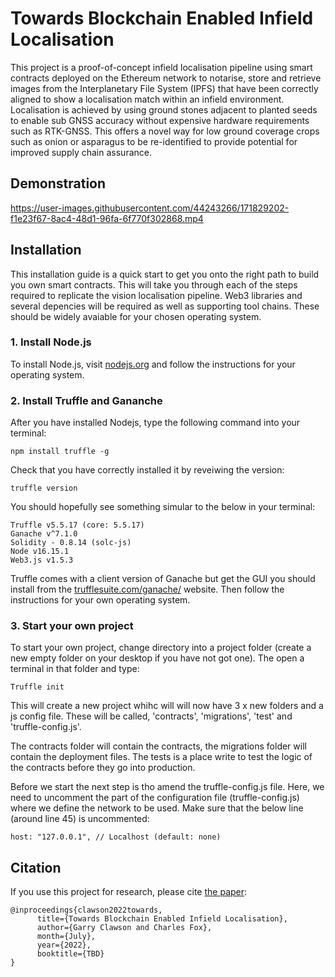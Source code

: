 # Towards Blockchain Enabled Infield Localisation

This project is a proof-of-concept infield localisation pipeline using smart contracts deployed on the Ethereum network to notarise, store and retrieve images from the Interplanetary File System (IPFS) that have been correctly aligned to show a localisation match within an infield environment. Localisation is achieved by using ground stones adjacent to planted seeds to enable sub GNSS accuracy without expensive hardware requirements such as RTK-GNSS. This offers a novel way for low ground coverage crops such as onion or asparagus to  be re-identified to provide potential for improved supply chain assurance.  

## Demonstration

https://user-images.githubusercontent.com/44243266/171829202-f1e23f67-8ac4-48d1-96fa-6f770f302868.mp4

## Installation
This installation guide is a quick start to get you onto the right path to build you own smart contracts. This will take you through each of the steps required to replicate the vision localisation pipeline. Web3 libraries and several depencies will be required as well as supporting tool chains. These should be widely avaiable for your chosen operating system. 

### 1. Install Node.js
To install Node.js, visit [nodejs.org](https://nodejs.org/en/) and follow the instructions for your operating system.

### 2. Install Truffle and Gananche
After you have installed Nodejs, type the following command into your terminal:

```
npm install truffle -g
```

Check that you have correctly installed it by reveiwing the version:

```
truffle version
```

You should hopefully see something simular to the below in your terminal:

```
Truffle v5.5.17 (core: 5.5.17)
Ganache v^7.1.0
Solidity - 0.8.14 (solc-js)
Node v16.15.1
Web3.js v1.5.3
```

Truffle comes with a client version of Ganache but get the GUI you should install from the [trufflesuite.com/ganache/](https://trufflesuite.com/ganache/) website. Then follow the instructions for your own operating system. 

### 3. Start your own project

To start your own project, change directory into a project folder (create a new empty folder on your desktop if you have not got one). The open a terminal in that folder and type:

```
Truffle init
```
This will create a new project whihc will will now have 3 x new folders and a js config file. These will be called, 'contracts', 'migrations', 'test' and 'truffle-config.js'. 

The contracts folder will contain the contracts, the migrations folder will contain the deployment files. The tests is a place write to test the logic of the contracts before they go into production.

Before we start the next step is tho amend the truffle-config.js file. Here, we need to uncomment the part of the configuration file (truffle-config.js) where we define the network to be used. Make sure that the below line (around line 45) is uncommented:

```
host: "127.0.0.1", // Localhost (default: none)
```




## Citation

If you use this project for research, please cite [the paper](https://mycittaion):

```
@inproceedings{clawson2022towards,
      title={Towards Blockchain Enabled Infield Localisation}, 
      author={Garry Clawson and Charles Fox},
      month={July},
      year={2022},
      booktitle={TBD}
}
```

